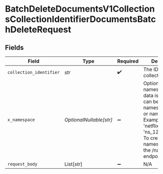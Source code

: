 # BatchDeleteDocumentsV1CollectionsCollectionIdentifierDocumentsBatchDeleteRequest


## Fields

| Field                                                                                                                                                                                 | Type                                                                                                                                                                                  | Required                                                                                                                                                                              | Description                                                                                                                                                                           |
| ------------------------------------------------------------------------------------------------------------------------------------------------------------------------------------- | ------------------------------------------------------------------------------------------------------------------------------------------------------------------------------------- | ------------------------------------------------------------------------------------------------------------------------------------------------------------------------------------- | ------------------------------------------------------------------------------------------------------------------------------------------------------------------------------------- |
| `collection_identifier`                                                                                                                                                               | *str*                                                                                                                                                                                 | :heavy_check_mark:                                                                                                                                                                    | The ID of the collection                                                                                                                                                              |
| `x_namespace`                                                                                                                                                                         | *OptionalNullable[str]*                                                                                                                                                               | :heavy_minus_sign:                                                                                                                                                                    | Optional namespace for data isolation. This can be a namespace name or namespace ID. Example: 'netflix_prod' or 'ns_1234567890'. To create a namespace, use the /namespaces endpoint. |
| `request_body`                                                                                                                                                                        | List[*str*]                                                                                                                                                                           | :heavy_minus_sign:                                                                                                                                                                    | N/A                                                                                                                                                                                   |